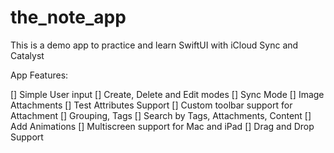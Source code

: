 # the_note_app
This is a demo app to practice and learn SwiftUI with iCloud Sync and Catalyst

App Features:

[] Simple User input
[] Create, Delete and Edit modes
[] Sync Mode
[] Image Attachments
[] Test Attributes Support
[] Custom toolbar support for Attachment
[] Grouping, Tags
[] Search by Tags, Attachments, Content
[] Add Animations
[] Multiscreen support for Mac and iPad
[] Drag and Drop Support
